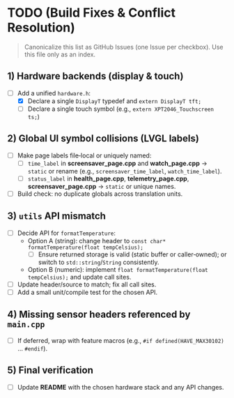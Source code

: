 # TODO (Build Fixes & Conflict Resolution)

> Canonicalize this list as GitHub Issues (one Issue per checkbox). Use this file only as an index.

## 1) Hardware backends (display & touch)
- [ ] Add a unified `hardware.h`:
  - [x] Declare a single `DisplayT` typedef and `extern DisplayT tft;`
  - [ ] Declare a single touch symbol (e.g., `extern XPT2046_Touchscreen ts;`)

## 2) Global UI symbol collisions (LVGL labels)
- [ ] Make page labels file‑local or uniquely named:
  - [ ] `time_label` in **screensaver_page.cpp** and **watch_page.cpp** → `static` or rename (e.g., `screensaver_time_label`, `watch_time_label`).
  - [ ] `status_label` in **health_page.cpp**, **telemetry_page.cpp**, **screensaver_page.cpp** → `static` or unique names.
- [ ] Build check: no duplicate globals across translation units.

## 3) `utils` API mismatch
- [ ] Decide API for `formatTemperature`:
  - Option A (string): change header to `const char* formatTemperature(float tempCelsius);`
    - [ ] Ensure returned storage is valid (static buffer or caller‑owned); or switch to `std::string`/`String` consistently.
  - Option B (numeric): implement `float formatTemperature(float tempCelsius);` and update call sites.
- [ ] Update header/source to match; fix all call sites.
- [ ] Add a small unit/compile test for the chosen API.

## 4) Missing sensor headers referenced by `main.cpp`
- [ ] If deferred, wrap with feature macros (e.g., `#if defined(HAVE_MAX30102)` … `#endif`).

## 5) Final verification
- [ ] Update **README** with the chosen hardware stack and any API changes.
